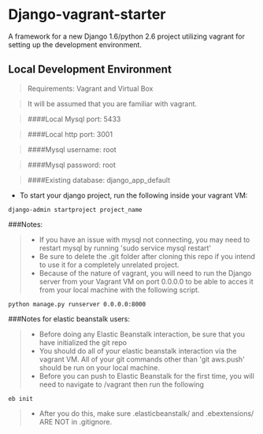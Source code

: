 Django-vagrant-starter
=========
A framework for a new Django 1.6/python 2.6 project utilizing vagrant for setting up the development environment.

Local Development Environment
----------
> Requirements: Vagrant and Virtual Box

> It will be assumed that you are familiar with vagrant.

> ####Local Mysql port: 5433

> ####Local http port: 3001

> ####Mysql username: root

> ####Mysql password: root

> ####Existing database: django_app_default

- To start your django project, run the following inside your vagrant VM:
```
django-admin startproject project_name
```

###Notes:
>* If you have an issue with mysql not connecting, you may need to restart mysql by running 'sudo service mysql restart'
>* Be sure to delete the .git folder after cloning this repo if you intend to use it for a completely unrelated project.
>* Because of the nature of vagrant, you will need to run the Django server from your Vagrant VM on port 0.0.0.0 to be able to acces it from your local machine with the following script.
```
python manage.py runserver 0.0.0.0:8000
```

###Notes for elastic beanstalk users:
>* Before doing any Elastic Beanstalk interaction, be sure that you have initialized the git repo
>* You should do all of your elastic beanstalk interaction via the vagrant VM. All of your git commands other than 'git aws.push' should be run on your local machine.
>* Before you can push to Elastic Beanstalk for the first time, you will need to navigate to /vagrant then run the following
```
eb init
```
>* After you do this, make sure .elasticbeanstalk/ and .ebextensions/ ARE NOT in .gitignore.

